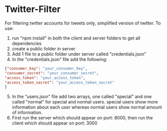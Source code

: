 # Twitter-Filter
For filtering twitter accounts for tweets only, simplified version of twitter.
To use: 
  1) run "npm install" in both the client and server folders to get all dependencies
  2) create a public folder in server
  3) Add 1 file to a public folder under server called "credentials.json"
  4) In the "credentials.json" file add the following:
  ```json
  {"consumer_key": "your_consumer_key", 
  "consumer_secret": "your_consumer_secret", 
  "access_token": "your_access_token", 
  "access_token_secret": "your_access_token_secret"
  }
 ```
  5) In the "users.json" file add two arrays, one called "special" and one called "normal" for special and normal users. special users show more information about each     user whereas normal users show normal amount of information.
  6) First run the server which should appear on port: 8000, then run the client which should appear on port: 3000
